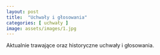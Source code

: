 ```yaml
---
layout: post
title:  "Uchwały i głosowania"
categories: [ uchwały ]
image: assets/images/1.jpg
---
```

Aktualnie trawające oraz historyczne uchwały i głosowania.